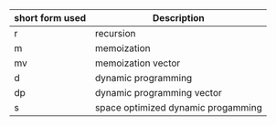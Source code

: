 | short form used | Description |
| ----------- | ----------- |
| r | recursion |
| m | memoization |
| mv | memoization vector |
| d | dynamic programming |
| dp | dynamic programming vector |
| s | space optimized dynamic progamming |



